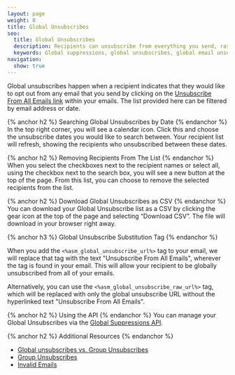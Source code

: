 ```yaml
---
layout: page
weight: 0
title: Global Unsubscribes
seo:
  title: Global Unsubscribes
  description: Recipients can unsubscribe from everything you send, rather than just a single group.
  keywords: Global suppressions, global unsubscribes, global email unsubscribe, global email suppression
navigation:
  show: true
---
```


Global unsubscribes happen when a recipient indicates that they would like to opt out from any email that you send by clicking on the [Unsubscribe From All Emails link](#-Global-Unsubscribe-Substitution-Tags) within your emails. The list provided here can be filtered by email address or date.

{% anchor h2 %}	Searching Global Unsubscribes by Date
{% endanchor %}	
In the top right corner, you will see a calendar icon. Click this and choose the unsubscribe dates you would like to search between. Your recipient list will refresh, showing the recipients who unsubscribed between these dates.

{% anchor h2 %}	Removing Recipients From The List
{% endanchor %}	
When you select the checkboxes next to the recipient names or select all, using the checkbox next to the search box, you will see a new button at the top of the page. From this list, you can choose to remove the selected recipients from the list.

{% anchor h2 %}	Download Global Unsubscribes as CSV
{% endanchor %}	
You can download your Global Unsubscribe list as a CSV by clicking the gear icon at the top of the page and selecting “Download CSV”. The file will download in your browser right away.

{% anchor h3 %}	Global Unsubscribe Substitution Tag
{% endanchor %}	

When you add the `<%asm_global_unsubscribe_url%>` tag to your email, we will replace that tag with the text "Unsubscribe From All Emails", wherever the tag is found in your email. This will allow your recipient to be globally unsubscribed from all of your emails.

Alternatively, you can use the `<%asm_global_unsubscribe_raw_url%>` tag, which will be replaced with only the global unsubscribe URL without the hyperlinked text "Unsubscribe From All Emails".

{% anchor h2 %}	Using the API
{% endanchor %}	
You can manage your Global Unsubscribes via the [Global Suppressions API]({{root_url}}/API_Reference/Web_API_v3/Suppression_Management/global_suppressions.html).

{% anchor h2 %}	Additional Resources
{% endanchor %}	
- [Global unsubscribes vs. Group Unsubscribes]({{root_url}}/help-support/analytics-and-reporting/subscription-tracking.html)
- [Group Unsubscribes]({{root_url}}/help-support/sending-email/group-unsubscribes.html)
- [Invalid Emails]({{root_url}}/help-support/sending-email/index-suppressions.html)
